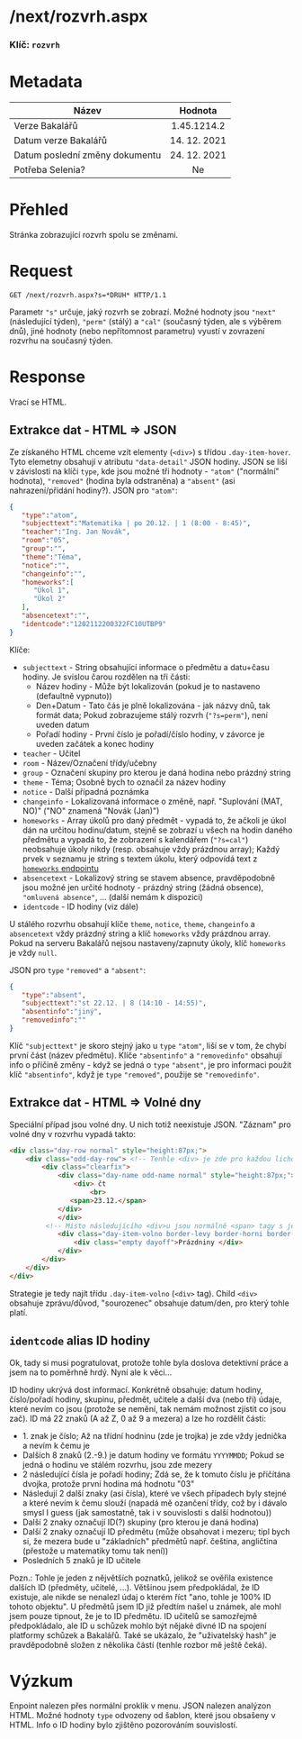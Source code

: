 # **/next/rozvrh.aspx**
### Klíč: `rozvrh`

# Metadata
| Název                             | Hodnota                    |
|-----------------------------------|:--------------------------:|
| Verze Bakalářů                    | 1.45.1214.2                |
| Datum verze Bakalářů              | 14. 12. 2021               |
| Datum poslední změny dokumentu    | 24. 12. 2021               |
| Potřeba Selenia?                  | Ne                         |

# Přehled
Stránka zobrazující rozvrh spolu se změnami.

# Request
```http
GET /next/rozvrh.aspx?s=*DRUH* HTTP/1.1
```
Parametr `"s"` určuje, jaký rozvrh se zobrazí. Možné hodnoty jsou `"next"` (následující týden), `"perm"` (stálý) a `"cal"` (současný týden, ale s výběrem dnů), jiné hodnoty (nebo nepřítomnost parametru) vyustí v zovrazení rozvrhu na současný týden.


# Response
Vrací se HTML.

## Extrakce dat - HTML => JSON
Ze získaného HTML chceme vzít elementy (`<div>`) s třídou `.day-item-hover`. Tyto elemetny obsahují v atributu `"data-detail"` JSON hodiny. JSON se liší v závislosti na klíči `type`, kde jsou možné tři hodnoty - `"atom"` ("normální" hodnota), `"removed"` (hodina byla odstraněna) a `"absent"` (asi nahrazení/přidání hodiny?). JSON pro `"atom"`:
```json
{
   "type":"atom",
   "subjecttext":"Matematika | po 20.12. | 1 (8:00 - 8:45)",
   "teacher":"Ing. Jan Novák",
   "room":"05",
   "group":"",
   "theme":"Téma",
   "notice":"",
   "changeinfo":"",
   "homeworks":[
      "Úkol 1",
      "Úkol 2"
   ],
   "absencetext":"",
   "identcode":"1202112200322FC10UTBP9"
}
```
Klíče:
- `subjecttext` - String obsahující informace o předmětu a datu+času hodiny. Je svislou čarou rozdělen na tři části:
  - Název hodiny - Může být lokalizován (pokud je to nastaveno (defaultně vypnuto))
  - Den+Datum - Tato čás je plně lokalizována - jak názvy dnů, tak formát data; Pokud zobrazujeme stálý rozvrh (`"?s=perm"`), není uveden datum
  - Pořadí hodiny - První číslo je pořadí/číslo hodiny, v závorce je uveden začátek a konec hodiny
- `teacher` - Učitel
- `room` - Název/Označení třídy/učebny
- `group` - Označení skupiny pro kterou je daná hodina nebo prázdný string
- `theme` - Téma; Osobně bych to označil za název hodiny
- `notice` - Další případná poznámka
- `changeinfo` - Lokalizovaná informace o změně, např. "Suplování (MAT, NO)" ("NO" znamená "Novák (Jan)")
- `homeworks` - Array úkolů pro daný předmět - vypadá to, že ačkoli je úkol dán na určitou hodinu/datum, stejně se zobrazí u všech na hodin daného předmětu a vypadá to, že zobrazení s kalendářem (`"?s=cal"`) neobsahuje úkoly nikdy (resp. obsahuje vždy prázdnou array); Každý prvek v seznamu je string s textem úkolu, který odpovídá text z [`homeworks` endpointu](homeworks.md)
- `absencetext` - Lokalizový string se stavem absence, pravděpodobně jsou možné jen určité hodnoty - prázdný string (žádná obsence), `"omluvená absence"`, ... (další nemám k dispozici)
- `identcode` - ID hodiny (viz dále)

U stálého rozvrhu obsahují klíče `theme`, `notice`, `theme`, `changeinfo` a `absencetext` vždy prázdný string a klíč `homeworks` vždy prázdnou array. Pokud na serveru Bakalářů nejsou nastaveny/zapnuty úkoly, klíč `homeworks` je vždy `null`.

JSON pro `type` `"removed"` a `"absent"`:
```json
{
   "type":"absent",
   "subjecttext":"st 22.12. | 8 (14:10 - 14:55)",
   "absentinfo":"jiný",
   "removedinfo":""
}
```
Klíč `"subjecttext"` je skoro stejný jako u `type` `"atom"`, liší se v tom, že chybí první část (název předmětu). Klíče `"absentinfo"` a `"removedinfo"` obsahují info o příčině změny - když se jedná o `type` `"absent"`, je pro informaci použit klíč `"absentinfo"`, když je `type` `"removed"`, použije se `"removedinfo"`.

## Extrakce dat - HTML => Volné dny
Speciální případ jsou volné dny. U nich totiž neexistuje JSON. "Záznam" pro volné dny v rozvrhu vypadá takto:
```html
<div class="day-row normal" style="height:87px;">
	<div class="odd-day-row"> <!-- Tenhle <div> je zde pro každou lichou řádku (tedy ÚT a ČT), protože asi někdo nezná CSS modifikátory -->
		<div class="clearfix">
			<div class="day-name odd-name normal" style="height:87px;">
				<div> čt
					<br>
               <span>23.12.</span>
            </div>
			</div>
         <!-- Místo následujícího <div>u jsou normálně <span> tagy s jednotlivými hodinami -->
			<div class="day-item-volno border-levy border-horni border-pravy">
				<div class="empty dayoff">Prázdniny </div>
			</div>
		</div>
	</div>
</div>
```
Strategie je tedy najít třídu `.day-item-volno` (`<div>` tag). Child `<div>` obsahuje zprávu/důvod, "sourozenec" obsahuje datum/den, pro který tohle platí.

## `identcode` alias ID hodiny
Ok, tady si musi pogratulovat, protože tohle byla doslova detektivní práce a jsem na to poměrhně hrdý. Nyní ale k věci...

ID hodiny ukrývá dost informací. Konkrétně obsahuje: datum hodiny, číslo/pořadí hodiny, skupinu, předmět, učitele a další dva (nebo tři) údaje, které nevím co jsou (protože se nemění, tak nemám možnost zjistit co jsou zač). ID má 22 znaků (A až Z, 0 až 9 a mezera) a lze ho rozdělit části:
- 1\. znak je číslo; Až na třídní hodninu (zde je trojka) je zde vždy jednička a nevím k čemu je
- Dalších 8 znaků (2.-9.) je datum hodiny ve formátu `YYYYMMDD`; Pokud se jedná o hodinu ve stálém rozvrhu, jsou zde mezery
- 2 následující čísla je pořadí hodiny; Zdá se, že k tomuto číslu je přičítána dvojka, protože první hodina má hodnotu "03"
- Následují 2 další znaky (asi čísla), které ve všech případech byly stejné a které nevím k čemu slouží (napadá mě ozančení třídy, což by i dávalo smysl I guess (jak samostatně, tak i v souvislosti s další hodnotou))
- Další 2 znaky označují ID(?) skupiny (pro kterou je daná hodina)
- Další 2 znaky označují ID předmětu (může obsahovat i mezeru; tipl bych si, že mezera bude u "základních" předmětů např. čeština, angličtina (přestože u matematiky tomu tak není))
- Posledních 5 znaků je ID učitele

Pozn.: Tohle je jeden z nějvětších poznatků, jelikož se ověřila existence dalších ID (předměty, učitelé, ...). Většinou jsem předpokládal, že ID existuje, ale nikde se nenalezl údaj o kterém říct "ano, tohle je 100% ID tohoto objektu". U předmětů jsem ID již předtím našel u známek, ale mohl jsem pouze tipnout, že je to ID předmětu. ID učitelů se samozřejmě předpokládalo, ale ID u schůzek mohlo být nějaké divné ID na spojení platformy schůzek a Bakalářů. Také se ukázalo, že "uživatelský hash" je pravděpodobně složen z několika částí (tenhle rozbor mě ještě čeká).


# Výzkum
Enpoint nalezen přes normální proklik v menu. JSON nalezen analýzon HTML. Možné hodnoty `type` odvozeny od šablon, které jsou obsašeny v HTML. Info o ID hodiny bylo zjištěno pozorováním souvislostí. 
